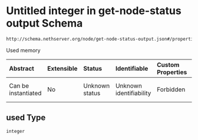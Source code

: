 # Untitled integer in get-node-status output Schema

```txt
http://schema.nethserver.org/node/get-node-status-output.json#/properties/memory/properties/used
```

Used memory

| Abstract            | Extensible | Status         | Identifiable            | Custom Properties | Additional Properties | Access Restrictions | Defined In                                                                              |
| :------------------ | :--------- | :------------- | :---------------------- | :---------------- | :-------------------- | :------------------ | :-------------------------------------------------------------------------------------- |
| Can be instantiated | No         | Unknown status | Unknown identifiability | Forbidden         | Allowed               | none                | [get-node-status-output.json*](node/get-node-status-output.json "open original schema") |

## used Type

`integer`
